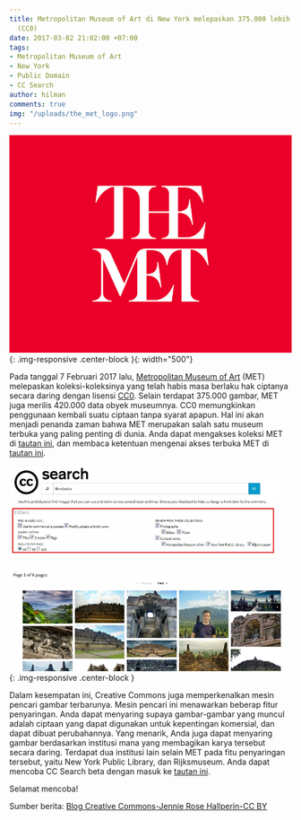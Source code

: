 ```yaml
---
title: Metropolitan Museum of Art di New York melepaskan 375.000 lebih karya digital!
  (CC0)
date: 2017-03-02 21:02:00 +07:00
tags:
- Metropolitan Museum of Art
- New York
- Public Domain
- CC Search
author: hilman
comments: true
img: "/uploads/the_met_logo.png"
---
```


![the_met_logo.png](/uploads/the_met_logo.png){: .img-responsive .center-block }{: width="500"}

Pada tanggal 7 Februari 2017 lalu, [Metropolitan Museum of Art](http://www.metmuseum.org/) (MET) melepaskan koleksi-koleksinya yang telah habis masa berlaku hak ciptanya secara daring dengan lisensi [CC0](https://creativecommons.org/share-your-work/public-domain/cc0/). Selain terdapat 375.000 gambar, MET juga merilis 420.000 data obyek museumnya. CC0 memungkinkan penggunaan kembali suatu ciptaan tanpa syarat apapun. Hal ini akan menjadi penanda zaman bahwa MET merupakan salah satu museum terbuka yang paling penting di dunia. Anda dapat mengakses koleksi MET di [tautan ini](http://www.metmuseum.org/art/collection), dan membaca ketentuan mengenai akses terbuka MET di [tautan ini](http://www.metmuseum.org/about-the-met/policies-and-documents/image-resources).

![borob.jpg](/uploads/borob.jpg){: .img-responsive .center-block }

Dalam kesempatan ini, Creative Commons juga memperkenalkan mesin pencari gambar terbarunya. Mesin pencari ini menawarkan beberap fitur penyaringan. Anda dapat menyaring supaya gambar-gambar yang muncul adalah ciptaan yang dapat digunakan untuk kepentingan komersial, dan dapat dibuat perubahannya. Yang menarik, Anda juga dapat menyaring gambar berdasarkan institusi mana yang membagikan karya tersebut secara daring. Terdapat dua institusi lain selain MET pada fitu penyaringan tersebut, yaitu  New York Public Library, dan Rijksmuseum. Anda dapat mencoba CC Search beta dengan masuk ke [tautan ini](http://ccsearch.creativecommons.org/).

Selamat mencoba!

Sumber berita: [Blog Creative Commons-Jennie Rose Hallperin-CC BY](https://creativecommons.org/2017/02/07/met-announcement/?utm_source=ccwebsiteorblog&utm_campaign=met-newsletter&utm_medium=email&utm_content=button-text)
